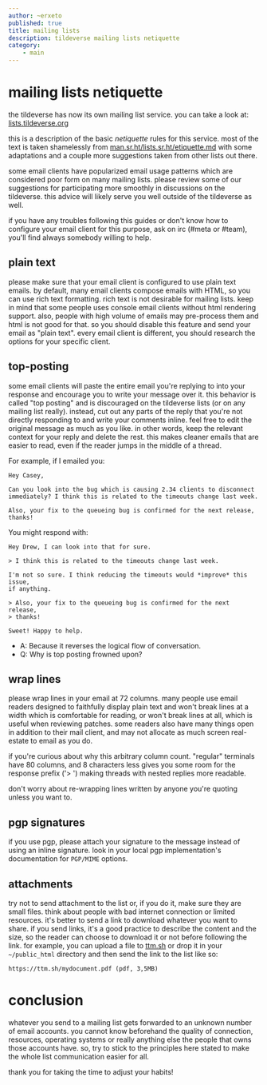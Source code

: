 ```yaml
---
author: ~erxeto
published: true
title: mailing lists
description: tildeverse mailing lists netiquette
category:
    - main
---
```


# mailing lists netiquette

the tildeverse has now its own mailing list service. you can take a look at:
[lists.tildeverse.org](https://lists.tildeverse.org/)

this is a description of the basic *netiquette* rules for this service. most of
the text is taken shamelessly from 
[man.sr.ht/lists.sr.ht/etiquette.md](https://man.sr.ht/lists.sr.ht/etiquette.md)
with some adaptations and a couple more suggestions taken from other lists out
there.

some email clients have popularized email usage patterns which are considered
poor form on many mailing lists. please review some of our suggestions for
participating more smoothly in discussions on the tildeverse.  this advice will
likely serve you well outside of the tildeverse as well.

if you have any troubles following this guides or don't know how to configure
your email client for this purpose, ask on irc (#meta or #team), you'll find
always somebody willing to help.

## plain text

please make sure that your email client is configured to use plain text emails.
by default, many email clients compose emails with HTML, so you can use rich
text formatting. rich text is not desirable for mailing lists. keep in mind that
some people uses console email clients without html rendering support. also,
people with high volume of emails may pre-process them and html is not good for
that. so you should disable this feature and send your email as "plain text".
every email client is different, you should research the options for your
specific client.

## top-posting

some email clients will paste the entire email you're replying to into your
response and encourage you to write your message over it. this behavior is
called "top posting" and is discouraged on the tildeverse lists (or on any
mailing list really). instead, cut out any parts of the reply that you're not
directly responding to and write your comments inline.  feel free to edit the
original message as much as you like. in other words, keep the relevant context
for your reply and delete the rest. this makes cleaner emails that are easier to
read, even if the reader jumps in the middle of a thread.

For example, if I emailed you:

    Hey Casey,

    Can you look into the bug which is causing 2.34 clients to disconnect
    immediately? I think this is related to the timeouts change last week.

    Also, your fix to the queueing bug is confirmed for the next release,
    thanks!

You might respond with:

    Hey Drew, I can look into that for sure.

    > I think this is related to the timeouts change last week.

    I'm not so sure. I think reducing the timeouts would *improve* this issue,
    if anything.

    > Also, your fix to the queueing bug is confirmed for the next release,
    > thanks!

    Sweet! Happy to help.

- A: Because it reverses the logical flow of conversation.
- Q: Why is top posting frowned upon?

## wrap lines

please wrap lines in your email at 72 columns. many people use email readers
designed to faithfully display plain text and won't break lines at a width which
is comfortable for reading, or won't break lines at all, which is useful when
reviewing patches.  some readers also have many things open in addition to their
mail client, and may not allocate as much screen real-estate to email as you do.

if you're curious about why this arbitrary column count. "regular" terminals
have 80 columns, and 8 characters less gives you some room for the response
prefix ('> ') making threads with nested replies more readable.

don't worry about re-wrapping lines written by anyone you're quoting unless you
want to.

## pgp signatures

if you use pgp, please attach your signature to the message instead of using an
inline signature. look in your local pgp implementation's documentation for
`PGP/MIME` options.

## attachments

try not to send attachment to the list or, if you do it, make sure they are
small files. think about people with bad internet connection or limited
resources.  it's better to send a link to download whatever you want to share.
if you send links, it's a good practice to describe the content and the size,
so the reader can choose to download it or not before following the link. for
example, you can upload a file to [ttm.sh](https://ttm.sh) or drop it in your
`~/public_html` directory and then send the link to the list like so:

    https://ttm.sh/mydocument.pdf (pdf, 3,5MB)

# conclusion

whatever you send to a mailing list gets forwarded to an unknown number of email
accounts. you cannot know beforehand the quality of connection, resources,
operating systems or really anything else the people that owns those accounts
have. so, try to stick to the principles here stated to make the whole list
communication easier for all.

thank you for taking the time to adjust your habits!
